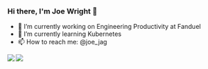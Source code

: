 ### Hi there, I'm Joe Wright 👋


- 🔭 I’m currently working on Engineering Productivity at Fanduel
- 🌱 I’m currently learning Kubernetes
- 📫 How to reach me: @joe_jag

<div>
  <div>
    <img align="left" src="https://github-readme-stats.vercel.app/api?username=joejag&show_icons=true&theme=dracula&count_private=true" />
  </div>
  <div>
    <img align="left" src="https://github-readme-stats.vercel.app/api/top-langs/?username=joejag&layout=compact&theme=dracula&count_private=true" />
  </div>
</div>
